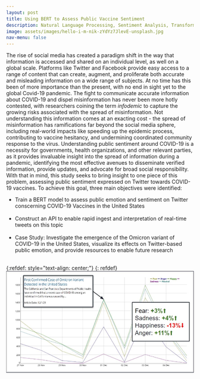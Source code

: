 ```yaml
---
layout: post
title: Using BERT to Assess Public Vaccine Sentiment 
description: Natural Language Processing, Sentiment Analysis, Transformer Models  
image: assets/images/hello-i-m-nik-zYdYz7JlevE-unsplash.jpg
nav-menu: false
---
```


The rise of social media has created a paradigm shift in the way that information is accessed and shared on an individual level, as well on a global scale. Platforms like Twitter and Facebook provide easy access to a range of content that can create, augment, and proliferate both accurate and misleading information on a wide range of subjects. At no time has this been of more importance than the present, with no end in sight yet to the global Covid-19 pandemic. The fight to communicate accurate information about COVID-19 and dispel misinformation has never been more hotly contested, with researchers coining the term <i>infodemic</i> to capture the growing risks associated with the spread of misinformation. Not understanding this information comes at an exacting cost - the spread of misinformation has ramifications far beyond the social media sphere, including real-world impacts like speeding up the epidemic process, contributing to vaccine hesitancy, and undermining coordinated community response to the virus. Understanding public sentiment around COVID-19 is a necessity for governments, health organizations, and other relevant parties, as it provides invaluable insight into the spread of information during a pandemic, identifying the most effective avenues to disseminate verified information, provide updates, and advocate for broad social responsibility. With that in mind, this study seeks to bring insight to one piece of this problem, assessing public sentiment expressed on Twitter towards COVID-19 vaccines. To achieve this goal, three main objectives were identified:

<ul>
  <li>Train a BERT model to assess public emotion and sentiment on Twitter conscerning COVID-19 Vaccines in the United States</li><br>
  <li>Construct an API to enable rapid ingest and interpretation of real-time tweets on this topic</li><br>
  <li>Case Study: Investigate the emergence of the Omicron variant of COVID-19 in the United States, visualize its effects on Twitter-based public emotion, and provide resources to enable future research 
</li><br>
</ul>

 {:refdef: style="text-align: center;"}
{: refdef}
![image1](/assets/images/BERT1.JPG)
<br>


